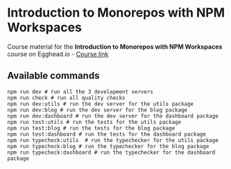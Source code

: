 # Introduction to Monorepos with NPM Workspaces

Course material for the **Introduction to Monorepos with NPM Workspaces** course on Egghead.io - [Course link](https://egghead.io/courses/introduction-to-monorepos-with-npm-workspaces-c03f500b)

## Available commands

```shell
npm run dev # run all the 3 development servers
npm run check # run all quality checks
npm run dev:utils # run the dev server for the utils package
npm run dev:blog # run the dev server for the blog package
npm run dev:dashboard # run the dev server for the dashboard package
npm run test:utils # run the tests for the utils package
npm run test:blog # run the tests for the blog package
npm run test:dashboard # run the tests for the dashboard package
npm run typecheck:utils  # run the typechecker for the utils package
npm run typecheck:blog # run the typechecker for the blog package
npm run typecheck:dashboard # run the typechecker for the dashboard package
```